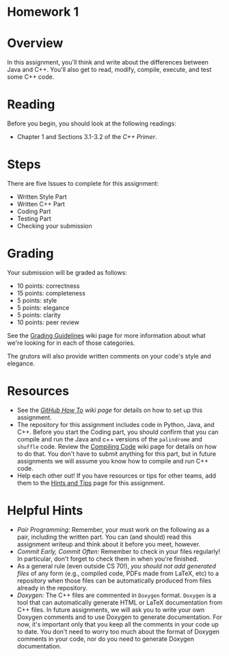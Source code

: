 # Homework 1

# Overview
In this assignment, you'll think and write about the differences between Java and C++. You'll also get to read, modify, compile, execute, and test some C++ code.

# Reading
Before you begin, you should look at the following readings:
* Chapter 1 and Sections 3.1-3.2 of the *C++ Primer*.

# Steps
There are five Issues to complete for this assignment:

* Written Style Part
* Written C++ Part
* Coding Part
* Testing Part
* Checking your submission

# Grading
Your submission will be graded as follows: 
* 10 points: correctness
* 15 points: completeness
* 5 points: style 
* 5 points: elegance
* 5 points: clarity 
* 10 points: peer review

See the [Grading Guidelines](https://github.com/hmc-cs70-fall2015/Admin/wiki/Grading-Guidelines) wiki page for more information about what we're looking for in each of those categories. 

The grutors will also provide written comments on your code's style and elegance.

# Resources 
* See the *[GitHub How To](https://github.com/hmc-cs70-fall2016/Materials/wiki/Setting-Up-Your-Repository) wiki page* for details on how to set up this assignment. 
* The repository for this assignment includes code in Python, Java, and C++. Before you start the Coding part, you should confirm that you can compile and run the Java and c++ versions of the `palindrome` and `shuffle` code. Review the [Compiling Code](https://github.com/hmc-cs70-fall2016/Materials/wiki/CompilingHowTo) wiki page for details on how to do that. You don't have to submit anything for this part, but in future assignments we will assume you know how to compile and run C++ code.
* Help each other out! If you have resources or tips for other teams, add them to the [Hints and Tips](https://github.com/hmc-cs70-fall2016/Materials/wiki/HW1-Hints-Tips) page for this assignment. 

# Helpful Hints
* *Pair Programming:* Remember, your must work on the following as a pair, including the written part.  You can (and should) read this assignment writeup and think about it before you meet, however.
* *Commit Early, Commit Often:* Remember to check in your files regularly!  In particular, don't forget to check them in when you're finished.
* As a general rule (even outside CS 70!), *you should not add generated files* of any form (e.g., compiled code, PDFs made from LaTeX, etc) to a repository when those files can be automatically produced from files already in the repository. 
* *Doxygen:* The C++ files are commented in `Doxygen` format. `Doxygen` is a tool that can automatically generate HTML or LaTeX documentation from C++ files. In future assignments, we will ask you to write your own Doxygen comments and to use Doxygen to generate documentation. For now, it's important only that you keep all the comments in your code up to date. You don't need to worry too much about the format of Doxygen comments in your code, nor do you need to generate Doxygen documentation.
